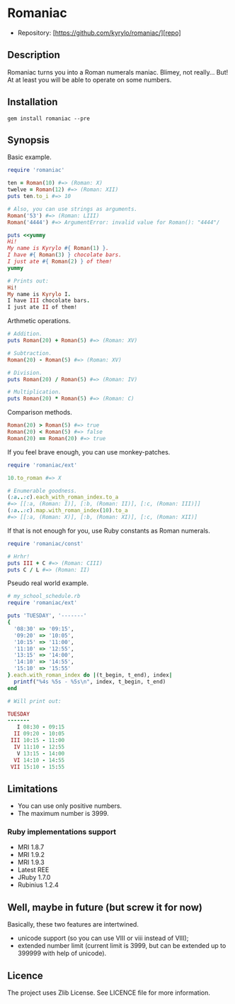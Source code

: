 Romaniac
========

* Repository: [https://github.com/kyrylo/romaniac/][repo]

Description
-----------

Romaniac turns you into a Roman numerals maniac. Blimey, not really… But! At
at least you will be able to operate on some numbers.

Installation
------------

    gem install romaniac --pre

Synopsis
--------

Basic example.

```ruby
require 'romaniac'

ten = Roman(10) #=> (Roman: X)
twelve = Roman(12) #=> (Roman: XII)
puts ten.to_i #=> 10

# Also, you can use strings as arguments.
Roman('53') #=> (Roman: LIII)
Roman('4444') #=> ArgumentError: invalid value for Roman(): "4444"/

puts <<yummy
Hi!
My name is Kyrylo #{ Roman(1) }.
I have #{ Roman(3) } chocolate bars.
I just ate #{ Roman(2) } of them!
yummy

# Prints out:
Hi!
My name is Kyrylo I.
I have III chocolate bars.
I just ate II of them!
```

Arthmetic operations.

```ruby
# Addition.
puts Roman(20) + Roman(5) #=> (Roman: XV)

# Subtraction.
Roman(20) - Roman(5) #=> (Roman: XV)

# Division.
puts Roman(20) / Roman(5) #=> (Roman: IV)

# Multiplication.
puts Roman(20) * Roman(5) #=> (Roman: C)
```

Comparison methods.

```ruby
Roman(20) > Roman(5) #=> true
Roman(20) < Roman(5) #=> false
Roman(20) == Roman(20) #=> true
```

If you feel brave enough, you can use monkey-patches.

```ruby
require 'romaniac/ext'

10.to_roman #=> X

# Enumerable goodness.
(:a..:c).each_with_roman_index.to_a
#=> [[:a, (Roman: I)], [:b, (Roman: II)], [:c, (Roman: III)]]
(:a..:c).map.with_roman_index(10).to_a
#=> [[:a, (Roman: X)], [:b, (Roman: XI)], [:c, (Roman: XII)]
```

If that is not enough for you, use Ruby constants as Roman numerals.

```ruby
require 'romaniac/const'

# Hrhr!
puts III + C #=> (Roman: CIII)
puts C / L #=> (Roman: II)
```

Pseudo real world example.

```ruby
# my_school_schedule.rb
require 'romaniac/ext'

puts 'TUESDAY', '-------'
{
  '08:30' => '09:15',
  '09:20' => '10:05',
  '10:15' => '11:00',
  '11:10' => '12:55',
  '13:15' => '14:00',
  '14:10' => '14:55',
  '15:10' => '15:55'
}.each.with_roman_index do |(t_begin, t_end), index|
  printf("%4s %5s - %5s\n", index, t_begin, t_end)
end

# Will print out:

TUESDAY
-------
   I 08:30 - 09:15
  II 09:20 - 10:05
 III 10:15 - 11:00
  IV 11:10 - 12:55
   V 13:15 - 14:00
  VI 14:10 - 14:55
 VII 15:10 - 15:55
```

Limitations
-----------

* You can use only positive numbers.
* The maximum number is 3999.

### Ruby implementations support

* MRI 1.8.7
* MRI 1.9.2
* MRI 1.9.3
* Latest REE
* JRuby 1.7.0
* Rubinius 1.2.4

Well, maybe in future (but screw it for now)
--------------------------------------------

Basically, these two features are intertwined.

* unicode support (so you can use Ⅷ or ⅷ instead of VIII);
* extended number limit (current limit is 3999, but can be extended up to
  399999 with help of unicode).

Licence
-------

The project uses Zlib License. See LICENCE file for more information.

[repo]: https://github.com/kyrylo/romaniac/
